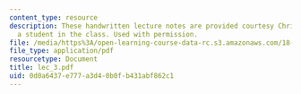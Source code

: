 ```yaml
---
content_type: resource
description: These handwritten lecture notes are provided courtesy Christina Goddard,
  a student in the class. Used with permission.
file: /media/https%3A/open-learning-course-data-rc.s3.amazonaws.com/18-996a-simplicity-theory-spring-2004/0d0a6437e777a3d40b0fb431abf862c1_lec_3.pdf
file_type: application/pdf
resourcetype: Document
title: lec_3.pdf
uid: 0d0a6437-e777-a3d4-0b0f-b431abf862c1
---
```

